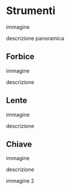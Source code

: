 # Strumenti

immagine

descrizione panoramica

## Forbice

immagine

descrizione

## Lente

immagine

descrizione

## Chiave

immagine

descrizione

immagine 2